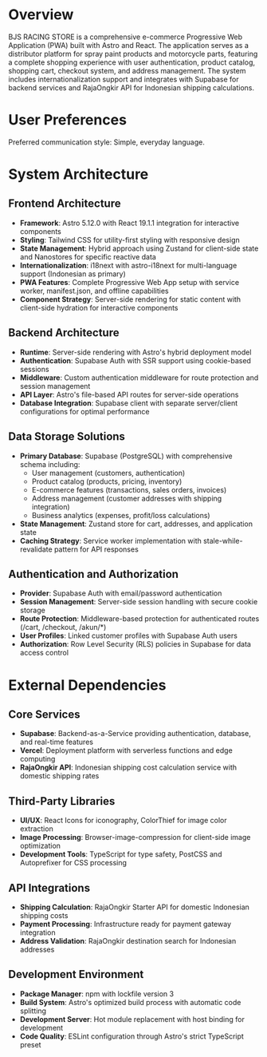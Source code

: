 # Overview

BJS RACING STORE is a comprehensive e-commerce Progressive Web Application (PWA) built with Astro and React. The application serves as a distributor platform for spray paint products and motorcycle parts, featuring a complete shopping experience with user authentication, product catalog, shopping cart, checkout system, and address management. The system includes internationalization support and integrates with Supabase for backend services and RajaOngkir API for Indonesian shipping calculations.

# User Preferences

Preferred communication style: Simple, everyday language.

# System Architecture

## Frontend Architecture
- **Framework**: Astro 5.12.0 with React 19.1.1 integration for interactive components
- **Styling**: Tailwind CSS for utility-first styling with responsive design
- **State Management**: Hybrid approach using Zustand for client-side state and Nanostores for specific reactive data
- **Internationalization**: i18next with astro-i18next for multi-language support (Indonesian as primary)
- **PWA Features**: Complete Progressive Web App setup with service worker, manifest.json, and offline capabilities
- **Component Strategy**: Server-side rendering for static content with client-side hydration for interactive components

## Backend Architecture
- **Runtime**: Server-side rendering with Astro's hybrid deployment model
- **Authentication**: Supabase Auth with SSR support using cookie-based sessions
- **Middleware**: Custom authentication middleware for route protection and session management
- **API Layer**: Astro's file-based API routes for server-side operations
- **Database Integration**: Supabase client with separate server/client configurations for optimal performance

## Data Storage Solutions
- **Primary Database**: Supabase (PostgreSQL) with comprehensive schema including:
  - User management (customers, authentication)
  - Product catalog (products, pricing, inventory)
  - E-commerce features (transactions, sales orders, invoices)
  - Address management (customer addresses with shipping integration)
  - Business analytics (expenses, profit/loss calculations)
- **State Management**: Zustand store for cart, addresses, and application state
- **Caching Strategy**: Service worker implementation with stale-while-revalidate pattern for API responses

## Authentication and Authorization
- **Provider**: Supabase Auth with email/password authentication
- **Session Management**: Server-side session handling with secure cookie storage
- **Route Protection**: Middleware-based protection for authenticated routes (/cart, /checkout, /akun/*)
- **User Profiles**: Linked customer profiles with Supabase Auth users
- **Authorization**: Row Level Security (RLS) policies in Supabase for data access control

# External Dependencies

## Core Services
- **Supabase**: Backend-as-a-Service providing authentication, database, and real-time features
- **Vercel**: Deployment platform with serverless functions and edge computing
- **RajaOngkir API**: Indonesian shipping cost calculation service with domestic shipping rates

## Third-Party Libraries
- **UI/UX**: React Icons for iconography, ColorThief for image color extraction
- **Image Processing**: Browser-image-compression for client-side image optimization
- **Development Tools**: TypeScript for type safety, PostCSS and Autoprefixer for CSS processing

## API Integrations
- **Shipping Calculation**: RajaOngkir Starter API for domestic Indonesian shipping costs
- **Payment Processing**: Infrastructure ready for payment gateway integration
- **Address Validation**: RajaOngkir destination search for Indonesian addresses

## Development Environment
- **Package Manager**: npm with lockfile version 3
- **Build System**: Astro's optimized build process with automatic code splitting
- **Development Server**: Hot module replacement with host binding for development
- **Code Quality**: ESLint configuration through Astro's strict TypeScript preset